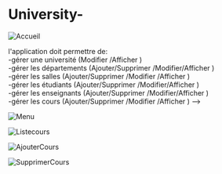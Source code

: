# University-    
![Accueil](https://github.com/eyatab/University/assets/79045818/0414d5ca-aeed-4bb6-b9c4-411fa1368a10)

l'application doit permettre de:  
-gérer une université (Modifier /Afficher )  
-gérer les départements (Ajouter/Supprimer /Modifier/Afficher )  
-gérer les salles (Ajouter/Supprimer /Modifier /Afficher )  
-gérer les étudiants (Ajouter/Supprimer /Modifier/Afficher )  
-gérer les enseignants (Ajouter/Supprimer /Modifier/Afficher )  
-gérer les cours (Ajouter/Supprimer /Modifier /Afficher )   -->

![Menu](https://github.com/eyatab/University/assets/79045818/9201f162-2562-47f3-ae98-e7941ca33146)   

![Listecours](https://github.com/eyatab/University/assets/79045818/5d57dc2b-1474-4bbb-97e1-76bb48721d36)   

![AjouterCours](https://github.com/eyatab/University/assets/79045818/36784993-800c-44e6-8ac5-4ec65e821b11)    

![SupprimerCours](https://github.com/eyatab/University/assets/79045818/1e6ce3de-b644-48e8-b388-cab91d3f4c47)


